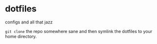 # dotfiles

configs and all that jazz

`git clone` the repo somewhere sane and then symlink the dotfiles to your home directory.
